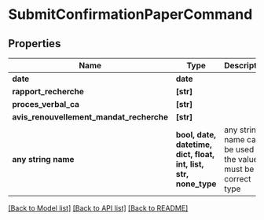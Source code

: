 # SubmitConfirmationPaperCommand


## Properties
Name | Type | Description | Notes
------------ | ------------- | ------------- | -------------
**date** | **date** |  | 
**rapport_recherche** | **[str]** |  | 
**proces_verbal_ca** | **[str]** |  | 
**avis_renouvellement_mandat_recherche** | **[str]** |  | 
**any string name** | **bool, date, datetime, dict, float, int, list, str, none_type** | any string name can be used but the value must be the correct type | [optional]

[[Back to Model list]](../README.md#documentation-for-models) [[Back to API list]](../README.md#documentation-for-api-endpoints) [[Back to README]](../README.md)


